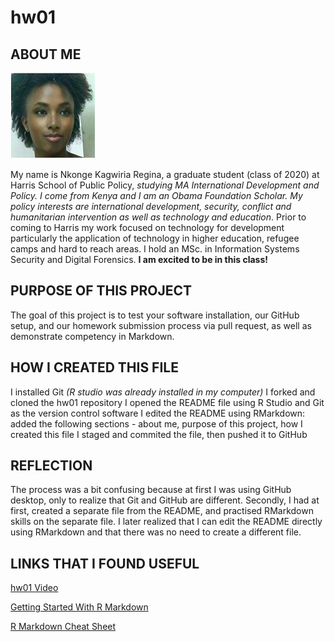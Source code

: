 # hw01

## ABOUT ME

![Kagwiria Nkonge.](https://github.com/Nkonge/hw01/blob/master/Images/Profile_pic.jpg)

My name is Nkonge Kagwiria Regina, a graduate student (class of 2020) at Harris School of Public Policy, *studying MA International Development and Policy. I come from Kenya and I am an Obama Foundation Scholar. My policy interests are international development, security, conflict and humanitarian intervention as well as technology and education*. Prior to coming to Harris my work focused on technology for development particularly the application of technology in higher education, refugee camps and hard to reach areas. I hold an MSc. in Information Systems Security and Digital Forensics.
**I am excited to be in this class!**

## PURPOSE OF THIS PROJECT

The goal of this project is to test your software installation, our GitHub setup, and our homework submission process via pull request, as well as demonstrate competency in Markdown.

## HOW I CREATED THIS FILE

I installed Git *(R studio was already installed in my computer)*
I forked and cloned the hw01 repository
I opened the README file using R Studio and Git as the version control software
I edited the README using RMarkdown: added the following sections - about me, purpose of this project, how I created this file
I staged and commited the file, then pushed it to GitHub
 
## REFLECTION

The process was a bit confusing because at first I was using GitHub desktop, only to realize that Git and GitHub are different. 
Secondly, I had at first, created a separate file from the README, and practised RMarkdown skills on the separate file. I later realized that I can edit the README directly using RMarkdown and that there was no need to create a different file. 


## **LINKS THAT I FOUND USEFUL**

[hw01 Video](https://cfss.uchicago.edu/homework/edit-readme/)

[Getting Started With R Markdown](https://rstudio.com/resources/webinars/getting-started-with-r-markdown/)

[R Markdown Cheat Sheet](https://guides.github.com/pdfs/markdown-cheatsheet-online.pdf) 

